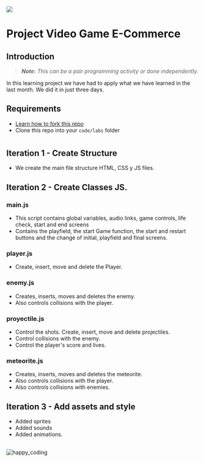 ![](https://user-images.githubusercontent.com/970858/63474771-d6734700-c469-11e9-83bb-9429da563909.png)


# Project Video Game E-Commerce

## Introduction

> ***Note:*** _This can be a pair programming activity or done independently._

In this learning project we have had to apply what we have learned in the last month. We did it in just three days.

## Requirements

- [Learn how to fork this repo](https://guides.github.com/activities/forking/)
- Clone this repo into your `code/labs` folder

#
## Iteration 1 - Create Structure

- We create the main file structure HTML, CSS y JS files.

## Iteration 2 - Create Classes JS.

### main.js

- This script contains global variables, audio links, game controls, life check, start and end screens
- Contains the playfield, the start Game function, the start and restart buttons and the change of initial, playfield and final screens.

### player.js

- Create, insert, move and delete the Player.

### enemy.js

- Creates, inserts, moves and deletes the enemy.
- Also controls collisions with the player.

### proyectile.js

- Control the shots. Create, insert, move and delete projectiles.
- Control collisions with the enemy.
- Control the player's score and lives.

### meteorite.js

- Creates, inserts, moves and deletes the meteorite.
- Also controls collisions with the player.
- Also controls collisions with enemies.

## Iteration 3 - Add assets and style
- Added sprites 
- Added sounds
- Added animations.


##

![happy_coding](https://user-images.githubusercontent.com/970858/63899010-c23fc480-c9ea-11e9-84a2-542907e42362.png)
